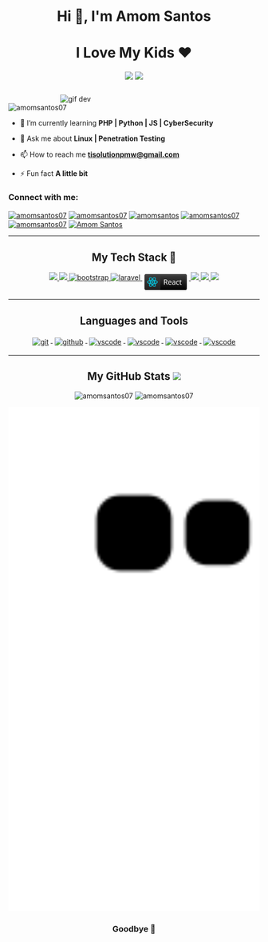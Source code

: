<h1 align="center">Hi 👋, I'm Amom Santos</h1>
<p align="center"><h1 align="center">I Love My Kids ❤️</h1>

<!-- photos -->
<p align="center"> <img align="center" width="300" src="https://scontent.fpmw5-1.fna.fbcdn.net/v/t39.30808-6/286674108_553209596499278_7104325499312467447_n.jpg?stp=dst-jpg_p526x296&_nc_cat=110&ccb=1-7&_nc_sid=730e14&_nc_eui2=AeHX6hXb5a2mQRNhi60gzdsyrISTrbtJ5yashJOtu0nnJi_BfU-p4i34WKBIRSZ3ojzOaU5f8tV-E9sP2gM8LKgV&_nc_ohc=8qhWmMkkjacAX9l5qHF&_nc_ht=scontent.fpmw5-1.fna&oh=00_AT8oSfFaU0NrVH_4h3bes-POzsXiFuGAn0Sjtdvhotc3QA&oe=62A3D9D2](https://scontent.ffor8-1.fna.fbcdn.net/v/t39.30808-6/285998841_553209489832622_1020110351488552261_n.jpg?stp=dst-jpg_p526x296&_nc_cat=103&ccb=1-7&_nc_sid=730e14&_nc_ohc=UX6eGoCqDZMAX_M9G1O&_nc_ht=scontent.ffor8-1.fna&oh=00_AT9EF14QiBkKl1BChmYW3bTBxd6rbOHPypv7siP-d9j_5Q&oe=62B6E1B7">
<img align="center" width="300" src="https://scontent.fpmw5-1.fna.fbcdn.net/v/t39.30808-6/285998841_553209489832622_1020110351488552261_n.jpg?stp=dst-jpg_p526x296&_nc_cat=103&ccb=1-7&_nc_sid=730e14&_nc_eui2=AeEyoD4-tM7H9UiVf2jX8EKTMBh2dvXdri4wGHZ29d2uLuIoIx4xShUKyZt3aqyumPp3Qir1VaE1dNQV77KKNbs2&_nc_ohc=0zVjSGyLApgAX9gkbQ5&_nc_ht=scontent.fpmw5-1.fna&oh=00_AT_n5Z8TS_kBKXQb5rYZ726Deg_A14mTAYe4hBSX_Oa0OQ&oe=62A51577](https://scontent.ffor8-1.fna.fbcdn.net/v/t39.30808-6/286674108_553209596499278_7104325499312467447_n.jpg?stp=dst-jpg_p526x296&_nc_cat=110&ccb=1-7&_nc_sid=730e14&_nc_ohc=epTNhEWyIsMAX-IpUdG&_nc_ht=scontent.ffor8-1.fna&oh=00_AT8YnSfQvmpR1DifmEAsLOMCdx4yBNcJZunsNDUgJrbCLg&oe=62B5A612"</p>

<h2 align="center"></h2>

<!-- gif animated -->
<img align="right" alt="gif dev" width="400" src="https://c.tenor.com/azZCJ2YpsGgAAAAi/programming.gif">




<p align="left"> <img src="https://komarev.com/ghpvc/?username=amomsantos07&label=Profile%20views&color=0e75b6&style=flat" alt="amomsantos07"></p>

- 🌱 I’m currently learning **PHP | Python | JS | CyberSecurity**

- 💬 Ask me about **Linux | Penetration Testing**

- 📫 How to reach me **tisolutionpmw@gmail.com**

- ⚡ Fun fact **A little bit**

<h3 align="left">Connect with me:</h3>
<p align="left">
<a href="https://codepen.io/amomsantos07" target="blank"><img align="center" src="https://raw.githubusercontent.com/rahuldkjain/github-profile-readme-generator/master/src/images/icons/Social/codepen.svg" alt="amomsantos07" height="30" width="40" /></a>
<a href="https://dev.to/amomsantos07" target="blank"><img align="center" src="https://raw.githubusercontent.com/rahuldkjain/github-profile-readme-generator/master/src/images/icons/Social/devto.svg" alt="amomsantos07" height="30" width="40" /></a>
<a href="https://linkedin.com/in/amomsantos" target="blank"><img align="center" src="https://raw.githubusercontent.com/rahuldkjain/github-profile-readme-generator/master/src/images/icons/Social/linked-in-alt.svg" alt="amomsantos" height="30" width="40" /></a>
<a href="https://stackoverflow.com/users/amomsantos07" target="blank"><img align="center" src="https://raw.githubusercontent.com/rahuldkjain/github-profile-readme-generator/master/src/images/icons/Social/stack-overflow.svg" alt="amomsantos07" height="30" width="40" /></a>
<a href="https://www.hackerrank.com/amomsantos07" target="blank"><img align="center" src="https://raw.githubusercontent.com/rahuldkjain/github-profile-readme-generator/master/src/images/icons/Social/hackerrank.svg" alt="amomsantos07" height="30" width="40" /></a>
<a href="https://discord.gg/Amom Santos" target="blank"><img align="center" src="https://raw.githubusercontent.com/rahuldkjain/github-profile-readme-generator/master/src/images/icons/Social/discord.svg" alt="Amom Santos" height="30" width="40" /></a>
</p>

---
<!-- Badges used from https://github.com/klaasnicolaas/ColoredBadges -->
<h2 align="center">My Tech Stack 🧰</h2>
<p align="center">
<a href="#">
<img src="https://raw.githubusercontent.com/klaasnicolaas/ColoredBadges/master/svg/dev/languages/html.svg">
</a>
<a href="#">
<img src="https://raw.githubusercontent.com/klaasnicolaas/ColoredBadges/master/svg/dev/languages/css3.svg">
</a>
<a href="https://getbootstrap.com/">
<img src="https://raw.githubusercontent.com/klaasnicolaas/ColoredBadges/master/svg/dev/frameworks/bootstrap.svg" alt="bootstrap">
</a>
<a href="https://getbootstrap.com/">
<img src="https://raw.githubusercontent.com/klaasnicolaas/ColoredBadges/master/svg/dev/frameworks/laravel.svg" alt="laravel">
</a>
<a href="https://reactjs.org/">
<img src="https://github.com/Cusatelli/Colored-Badges/blob/main/svg/frameworks/react.svg" width="85.6"  style="vertical-align:top; margin:4px" />
</a>
<a href="https://developer.mozilla.org/en-US/docs/Web/JavaScript">
<img src="https://raw.githubusercontent.com/klaasnicolaas/ColoredBadges/master/svg/dev/languages/js.svg">
</a>   

<!-- JAVA UPCOMING <a href="https://docs.oracle.com/en/java/">
<img src="https://raw.githubusercontent.com/klaasnicolaas/ColoredBadges/master/svg/dev/languages/java.svg"></a> -->

<a href="https://www.php.net/docs.php">
<img src="https://raw.githubusercontent.com/klaasnicolaas/ColoredBadges/master/svg/dev/languages/php.svg">
</a>
<a href="https://docs.python.org/3/">
    <img src="https://raw.githubusercontent.com/klaasnicolaas/ColoredBadges/master/svg/dev/languages/python.svg">
</a>

</p>

---

<h2 align="center">Languages and Tools</h2> 
<p align="center">
<a href="https://git-scm.com">
<img src="https://raw.githubusercontent.com/klaasnicolaas/ColoredBadges/prod/svg/dev/tools/git.svg" alt="git" style="vertical-align:top; margin:4px">
</a>
<a href="https://github.com/amomsantos07">
<img src="https://raw.githubusercontent.com/klaasnicolaas/ColoredBadges/prod/svg/dev/services/github.svg" alt="github" style="vertical-align:top; margin:4px">
</a>
<a href="https://code.visualstudio.com/">
<img src="https://raw.githubusercontent.com/klaasnicolaas/ColoredBadges/master/svg/dev/tools/visualstudio_code.svg" alt="vscode" style="vertical-align:top; margin:4px">
</a>
<a href="https://code.visualstudio.com/">
<img src="https://raw.githubusercontent.com/klaasnicolaas/ColoredBadges/master/svg/dev/tools/jetbrains_webstorm.svg" alt="vscode" style="vertical-align:top; margin:4px">
</a>
<a href="https://code.visualstudio.com/">
<img src="https://raw.githubusercontent.com/klaasnicolaas/ColoredBadges/master/svg/dev/tools/jetbrains_intellij.svg" alt="vscode" style="vertical-align:top; margin:4px">
</a>
<a href="https://code.visualstudio.com/">
<img src="https://raw.githubusercontent.com/klaasnicolaas/ColoredBadges/master/svg/dev/tools/eclipse.svg" alt="vscode" style="vertical-align:top; margin:4px">
</a>
</p>

---

<h2 align="center">My GitHub Stats <img src="https://github.githubassets.com/images/spinners/octocat-spinner-64.gif"/></h2>

<p align="center"><img src="https://github-readme-stats.vercel.app/api?username=amomsantos07&theme=dracula&show_icons=true" alt="amomsantos07" width="400" />
<img src="http://github-readme-streak-stats.herokuapp.com?user=amomsantos07&theme=dracula&hide_border=false" alt ="amomsantos07" width="400" />
</p>

<p align="center"> <img src="https://github.com/arpanaditya/arpanaditya/blob/output/github-contribution-grid-snake.svg" width="700" /> </p>

<h3 align="center">Goodbye 👊</h3>
